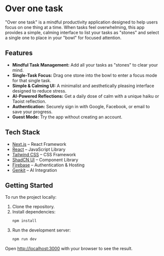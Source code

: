 # Over one task

"Over one task" is a mindful productivity application designed to help users focus on one thing at a time. When tasks feel overwhelming, this app provides a simple, calming interface to list your tasks as "stones" and select a single one to place in your "bowl" for focused attention.

## Features

- **Mindful Task Management:** Add all your tasks as "stones" to clear your mind.
- **Single-Task Focus:** Drag one stone into the bowl to enter a focus mode for that single task.
- **Simple & Calming UI:** A minimalist and aesthetically pleasing interface designed to reduce stress.
- **AI-Powered Reflections:** Get a daily dose of calm with a unique haiku or Taoist reflection.
- **Authentication:** Securely sign in with Google, Facebook, or email to save your progress.
- **Guest Mode:** Try the app without creating an account.

## Tech Stack

- [Next.js](https://nextjs.org/) – React Framework
- [React](https://reactjs.org/) – JavaScript Library
- [Tailwind CSS](https://tailwindcss.com/) – CSS Framework
- [ShadCN UI](https://ui.shadcn.com/) – Component Library
- [Firebase](https://firebase.google.com/) – Authentication & Hosting
- [Genkit](https://firebase.google.com/docs/genkit) – AI Integration

## Getting Started

To run the project locally:

1.  Clone the repository.
2.  Install dependencies:
    ```bash
    npm install
    ```
3.  Run the development server:
    ```bash
    npm run dev
    ```

Open [http://localhost:3000](http://localhost:3000) with your browser to see the result.
